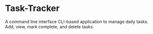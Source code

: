 # Task-Tracker
A command line interface CLI-based application to manage daily tasks. Add, view, mark complete, and delete tasks.
